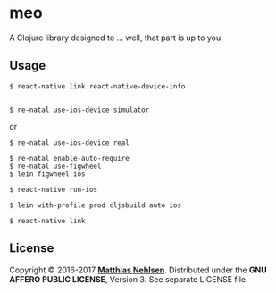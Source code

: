 # meo

A Clojure library designed to ... well, that part is up to you.

## Usage

    $ react-native link react-native-device-info
 

    $ re-natal use-ios-device simulator

or

    $ re-natal use-ios-device real

    $ re-natal enable-auto-require
    $ re-natal use-figwheel
    $ lein figwheel ios

    $ react-native run-ios
    
    $ lein with-profile prod cljsbuild auto ios
    
    $ react-native link
    

## License

Copyright © 2016-2017 **[Matthias Nehlsen](http://www.matthiasnehlsen.com)**. Distributed under the **GNU AFFERO PUBLIC LICENSE**, Version 3. See separate LICENSE file.
